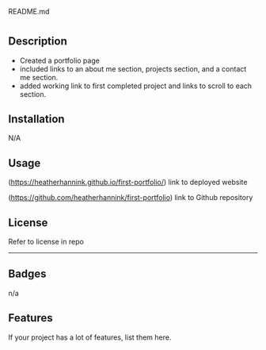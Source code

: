 README.md
# <first-portfolio>

## Description


- Created a portfolio page
- included links to an about me section, projects section, and a contact me section.
- added working link to first completed project and links to scroll to each section. 



## Installation

N/A

## Usage

(https://heatherhannink.github.io/first-portfolio/) link to deployed website

(https://github.com/heatherhannink/first-portfolio) link to Github repository







## License

Refer to license in repo

---


## Badges

n/a

## Features

If your project has a lot of features, list them here.